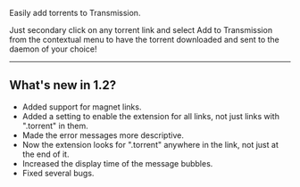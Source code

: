 Easily add torrents to Transmission.

Just secondary click on any torrent link and select Add to Transmission from the contextual menu to have the torrent downloaded and sent to the daemon of your choice!

* * *

What's new in 1.2?
------------------
* Added support for magnet links.
* Added a setting to enable the extension for all links, not just links with ".torrent" in them.
* Made the error messages more descriptive.
* Now the extension looks for ".torrent" anywhere in the link, not just at the end of it.
* Increased the display time of the message bubbles.
* Fixed several bugs.